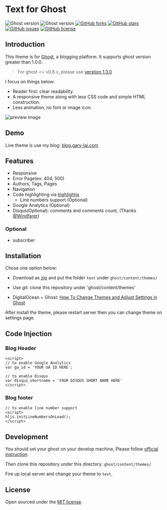 # Text for Ghost

![Ghost version](https://img.shields.io/badge/ghost-v0.8.0-blue.svg?style=flat-square)
![Ghost version](https://img.shields.io/badge/ghost-v1.0.0-blue.svg?style=flat-square)
[![GitHub forks](https://img.shields.io/github/forks/imgarylai/text.svg?style=flat-square)](https://github.com/imgarylai/text/network)
[![GitHub stars](https://img.shields.io/github/stars/imgarylai/text.svg?style=flat-square)](https://github.com/imgarylai/text/stargazers)
[![GitHub issues](https://img.shields.io/github/issues/imgarylai/text.svg?style=flat-square)](https://github.com/imgarylai/text/issues)
[![GitHub license](https://img.shields.io/badge/license-MIT-blue.svg?style=flat-square)](https://raw.githubusercontent.com/imgarylai/text/master/LICENSE.md)

## Introduction

This theme is for [Ghost](https://ghost.org), a blogging platform. It supports ghost version greater than 1.0.0. 

> For ghost <= v0.8.x, please use [verstion 1.3.0](https://github.com/imgarylai/text/tree/1.3.0)

I focus on things below:

- Reader first: clear readability.
- A responsive theme along with less CSS code and simple HTML construction.
- Less animation, no font or image icon.  

![preview image](blog.gary-lai.com-1366x768.png)

## Demo

Live theme is use my blog: [blog.gary-lai.com](https://blog.gary-lai.com)

## Features

- Responsive
- Error Page(ex: 404, 500)
- Authors, Tags, Pages
- Navigation
- Code highlighting via [highlightjs](https://highlightjs.org/)  
  - Line numbers support (Optional)
- Google Analytics (Optional)
- Disqus(Optional): comments and comments count, (Thanks [@Windfarer](https://github.com/Windfarer))

### Optional

- subscriber 

## Installation

Chose one option below:

- Download as [zip](https://github.com/imgarylai/text/archive/master.zip) and put the folder `text` under `ghost/content/themes/`

- Use git: clone this repository under 'ghost/content/themes'

- DigitalOcean + Ghost: [How To Change Themes and Adjust Settings in Ghost](https://www.digitalocean.com/community/tutorials/how-to-change-themes-and-adjust-settings-in-ghost)

After install the theme, please restart server then you can change theme on settings page.

## Code Injection

### Blog Header

```
<script>
// to enable Google Analytics
var ga_id = 'YOUR UA ID HERE';

// to enable Disqus
var disqus_shortname = 'YOUR DISQUS SHORT NAME HERE'
</script>
```

### Blog footer

```
// to enable line number support
<script>
hljs.initLineNumbersOnLoad();
</script>
```

## Development

You should set your ghost on your develop machine, Please follow [official instruction](https://github.com/TryGhost/Ghost#developer-install-from-git).

Then clone this repository under this directory: `ghost/content/themes/`

Fire up local server and change your theme to `text`.

## License

Open sourced under the [MIT license](LICENSE.md).
